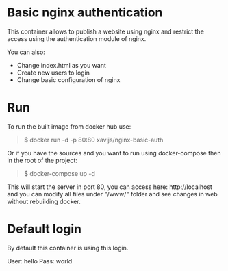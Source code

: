 # Basic nginx authentication

This container allows to publish a website using nginx and restrict the access using the authentication module of nginx.

You can also:
  - Change index.html as you want
  - Create new users to login
  - Change basic configuration of nginx

# Run

To run the built image from docker hub use:
> $ docker run -d -p 80:80 xavijs/nginx-basic-auth

Or if you have the sources and you want to run using docker-compose then in the root of the project:
> $ docker-compose up -d


This will start the server in port 80, you can access here: http://localhost and you can modify all files under "/www/" folder and see changes in web without rebuilding docker.

# Default login

By default this container is using this login.

User: hello
Pass: world


